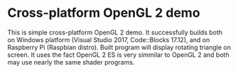 # Cross-platform OpenGL 2 demo

This is simple cross-platform OpenGL 2 demo. It successfully builds both on Windows platform (Visual Studio 2017, Code::Blocks 17.12), and on Raspberry Pi (Raspbian distro).
Built program will display rotating triangle on screen. It uses the fact OpenGL 2 ES is very simmilar to OpenGL 2 and both may use nearly the same shader programs.